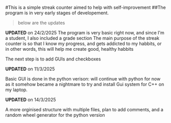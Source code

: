 #This is a simple streak counter aimed to help with self-improvement
##The program is in very early stages of developement.

> below are the updates

**UPDATED** on 24/2/2025
The program is very basic right now, and since I'm a student, I also included a grade section
The main purpose of the streak counter is so that I know my progress, and gets addicted to my habbits, or in other words, this will help me create good, healthy habbits


The next step is to add GUIs and checkboxes

**UPDATED** on 11/3/2025

Basic GUI is done in the python verison: will continue with python for now as it somehow became a nightmare to try and install
Gui system for C++ on my laptop.

**UPDATED** on 14/3/2025

A more orginised structure with multiple files, plan to add comments, and a random wheel generator for the python version
